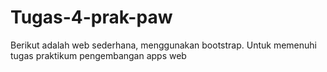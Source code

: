 # Tugas-4-prak-paw
Berikut adalah web sederhana, menggunakan bootstrap. Untuk memenuhi tugas praktikum pengembangan apps web
